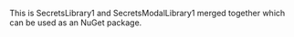 This is SecretsLibrary1 and SecretsModalLibrary1 merged together which can be used as an NuGet package.